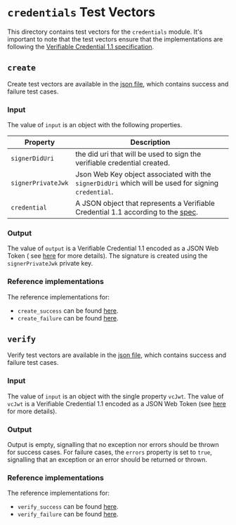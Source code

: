 # `credentials` Test Vectors

This directory contains test vectors for the `credentials` module. It's important to note that the test vectors ensure
that
the implementations are following the [Verifiable Credential 1.1 specification](https://www.w3.org/TR/vc-data-model/).

## `create`

Create test vectors are available in the [json file](./create.json), which contains success and failure test cases.

### Input

The value of `input` is an object with the following properties.

| Property           | Description                                                                                                              |
|--------------------|--------------------------------------------------------------------------------------------------------------------------|
| `signerDidUri`     | the did uri that will be used to sign the verifiable credential created.                                                 |
| `signerPrivateJwk` | Json Web Key object associated with the `signerDidUri` which will be used for signing `credential`.                      |
| `credential`       | A JSON object that represents a Verifiable Credential 1.1 according to the [spec](https://www.w3.org/TR/vc-data-model/). |

### Output

The value of `output` is a Verifiable Credential 1.1 encoded as a JSON Web Token (
see [here](https://www.w3.org/TR/vc-data-model/#json-web-token) for more details). The signature is created using
the `signerPrivateJwk` private key.

### Reference implementations

The reference implementations for:

* `create_success` can be
  found [here](https://github.com/TBD54566975/web5-kt/blob/466e8d8ca9771ae3a98767e5a4a79ac7b1e7a5d8/credentials/src/test/kotlin/web5/sdk/credentials/VerifiableCredentialTest.kt#L244).
* `create_failure` can be
  found [here](https://github.com/TBD54566975/web5-kt/blob/466e8d8ca9771ae3a98767e5a4a79ac7b1e7a5d8/credentials/src/test/kotlin/web5/sdk/credentials/VerifiableCredentialTest.kt#L285).

## `verify`

Verify test vectors are available in the [json file](./verify.json), which contains success and failure test cases.

### Input

The value of `input` is an object with the single property `vcJwt`. The value of `vcJwt` is a Verifiable Credential 1.1
encoded as a JSON Web Token (see [here](https://www.w3.org/TR/vc-data-model/#json-web-token) for more details).

### Output

Output is empty, signalling that no exception nor errors should be thrown for success cases. For failure cases, the
`errors` property is set to `true`, signalling that an exception or an error should be returned or thrown.

### Reference implementations

The reference implementations for:

* `verify_success` can be
  found [here](https://github.com/TBD54566975/web5-kt/blob/466e8d8ca9771ae3a98767e5a4a79ac7b1e7a5d8/credentials/src/test/kotlin/web5/sdk/credentials/VerifiableCredentialTest.kt#L261).
* `verify_failure` can be
  found [here](https://github.com/TBD54566975/web5-kt/blob/466e8d8ca9771ae3a98767e5a4a79ac7b1e7a5d8/credentials/src/test/kotlin/web5/sdk/credentials/VerifiableCredentialTest.kt#L273).
